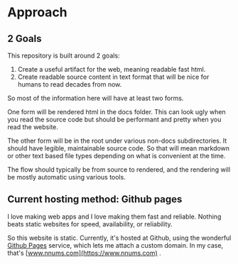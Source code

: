 # Approach

## 2 Goals

This repository is built around 2 goals:

1. Create a useful artifact for the web, meaning readable fast html.
2. Create readable source content in text format that will be nice for humans to read decades from now.

So most of the information here will have at least two forms.

One form will be rendered html in the docs folder.
This can look ugly when you read the source code but should be performant and pretty when you read the website.

The other form will be in the root under various non-docs subdirectories.
It should have legible, maintainable source code.
So that will mean markdown or other text based file types depending on what is convenient at the time.

The flow should typically be from source to rendered, and the rendering will be mostly automatic using various tools.

## Current hosting method: Github pages

I love making web apps and I love making them fast and reliable.
Nothing beats static websites for speed, availability, or reliability.

So this website is static.
Currently, it's hosted at Github, using the wonderful [Github Pages](https://pages.github.com/) service,
which lets me attach a custom domain.  In my case, that's [www.nnums.com](https://www.nnums.com) .
